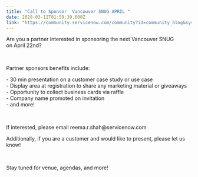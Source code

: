 ```yaml
---
title: "Call to Sponsor  Vancouver SNUG APRIL "
date: 2020-03-12T01:59:39.000Z
link: "https://community.servicenow.com/community?id=community_blog&sys_id=6a6164701b2f8810a59033f2cd4bcb26"
---
```

<p class="ng-scope">Are you a partner interested in sponsoring the next Vancouver SNUG on April 22nd?</p>
<p class="ng-scope"> </p>
<p>Partner sponsors benefits include:</p>
<p>- 30 min presentation on a customer case study or use case<br />- Display area at registration to share any marketing material or giveaways<br />- Opportunity to collect business cards via raffle<br />- Company name promoted on invitation<br />- and more!</p>
<p> </p>
<p>If interested, please email reema.r.shah&#64;servicenow.com</p>
<p>Additionally, if you are a customer and would like to present, please let us know!</p>
<p> </p>
<p>Stay tuned for venue, agendas, and more!</p>
<p> </p>